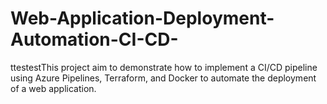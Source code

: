 # Web-Application-Deployment-Automation-CI-CD-
ttestestThis project aim to demonstrate how to implement a CI/CD pipeline using Azure Pipelines, Terraform, and Docker to automate the deployment of a web application.
